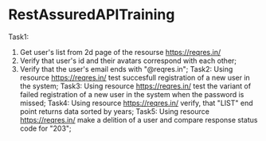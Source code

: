 # RestAssuredAPITraining
Task1:
1. Get user's list from 2d page of the resourse https://reqres.in/
2. Verify that user's id and their avatars correspond with each other;
3. Verify that the user's email ends with "@reqres.in";
Task2:
   Using resource https://reqres.in/ test succesfull registration of a new user in the system;
Task3:
   Using resource https://reqres.in/ test the variant of failed registration of a new user in the system when the password is missed;
Task4:
   Using resource https://reqres.in/ verify, that "LIST<RESOURCE>" end point returns data sorted by years;
Task5:
   Using resource https://reqres.in/ make a delition of a user and compare response status code for "203";
